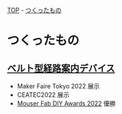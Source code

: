 [TOP](/) - [つくったもの](/works)

# つくったもの

## [ベルト型経路案内デバイス](/works/route_guide_belt)

- Maker Faire Tokyo 2022 展示
- CEATEC2022 展示
- [Mouser Fab DIY Awards 2022](https://fablab-kannai.org/mouser_fab_diy_awards_2022/) 優勝